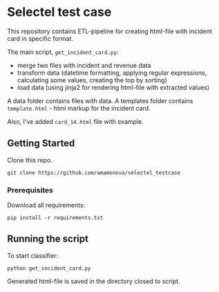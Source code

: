 # Selectel test case
This repository contains ETL-pipeline for creating html-file with incident card in specific format.

The main script, `get_incident_card.py`:
- merge two files with incident and revenue data
- transform data (datetime formatting, applying regular expressions, calculating some values, 
creating the top by sorting) 
- load data (using jinja2 for rendering html-file with extracted values)

A data folder contains files with data. A templates folder contains `template.html` - html 
markup for the incident card. 

Also, I've added `card_14.html` file with example.

## Getting Started

Clone this repo.

```shell script
git clone https://github.com/amamonova/selectel_testcase
```

### Prerequisites

Download all requirements:

```shell script
pip install -r requirements.txt 
```  

## Running the script

To start classifier:

```shell script
python get_incident_card.py
```

Generated html-file is saved in the directory closed to script.